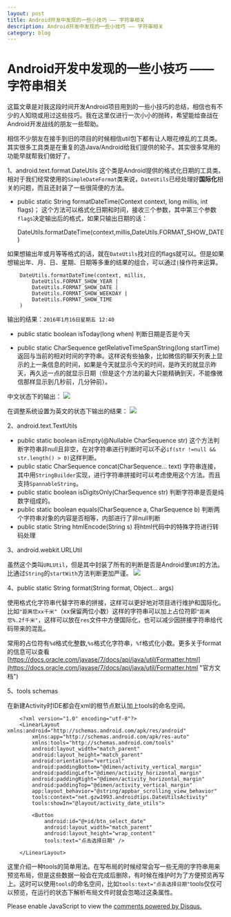```yaml
---
layout: post
title: Android开发中发现的一些小技巧 —— 字符串相关
description: Android开发中发现的一些小技巧 —— 字符串相关
category: blog
---
```

# Android开发中发现的一些小技巧 —— 字符串相关

这篇文章是对我这段时间开发Android项目用到的一些小技巧的总结，相信也有不少的人知晓或用过这些技巧。我在这里仅进行一次小小的抛砖，希望能给奋战在Android开发战线的朋友一些帮助。


相信不少朋友在接手到旧的项目的时候相信util包下都有让人眼花缭乱的工具类。其实很多工具类是在重复的造Java/Android给我们提供的轮子。其实很多常用的功能早就帮我们做好了。

1、android.text.format.DateUtils
这个类是Android提供的格式化日期的工具类。相对于我们经常使用的`SimpleDateFormat`类来说，`DateUtils`已经处理好**国际化**相关的问题，而且还封装了一些很简便的方法。

- public static String formatDateTime(Context context, long millis, int flags)；
这个方法可以格式化日期和时间，接收三个参数，其中第三个参数`flags`决定输出后的格式，如果只输出日期的话：

    DateUtils.formatDateTime(context,millis,DateUtils.FORMAT_SHOW_DATE)

如果想输出年或月等等格式的话，就在`DateUtils`找对应的flags就可以。但是如果想输出年、月、日、星期、日期等多重的结果的组合，可以通过`|`操作符来运算。

	    DateUtils.formatDateTime(context, millis,
	    	DateUtils.FORMAT_SHOW_YEAR |
	    	DateUtils.FORMAT_SHOW_DATE |
	    	DateUtils.FORMAT_SHOW_WEEKDAY |
	    	DateUtils.FORMAT_SHOW_TIME
	    )

输出的结果：`2016年1月16日星期五 12:40`

- public static boolean isToday(long when)  判断日期是否是今天

- public static CharSequence getRelativeTimeSpanString(long startTime)  返回与当前的相对时间的字符串。这样说有些抽象，比如微信的聊天列表上显示的上一条信息的时间，如果是今天就显示今天的时间，是昨天的就显示昨天，再久远一点的就显示日期（但是这个方法的最大只能精确到天，不能像微信那样显示到几秒前，几分钟前）。

中文状态下的输出：
![](http://7xprht.com1.z0.glb.clouddn.com/S60116-124009%5B1%5D.jpg)

在调整系统设置为英文的状态下输出的结果：
![](http://7xprht.com1.z0.glb.clouddn.com/S60116-124056%5B1%5D.jpg)

2、android.text.TextUtils

- public static boolean isEmpty(@Nullable CharSequence str)  这个方法判断字符串非null且非空，在对字符串进行判断时可以不必`if(str !=null && str.length() > 0)`这样判断。
- public static CharSequence concat(CharSequence... text) 字符串连接，其中用`StringBuilder`实现，进行字符串拼接时可以考虑使用这个方法。而且支持`SpannableString`。 
- public static boolean isDigitsOnly(CharSequence str)  判断字符串是否是纯数字组成的。
- public static boolean equals(CharSequence a, CharSequence b)   判断两个字符串对象的内容是否相等，内部进行了非null判断
- public static String htmlEncode(String s)     将html代码中的特殊字符进行转码处理

3、android.webkit.URLUtil

虽然这个类叫`URLUtil`，但是其中封装了所有的判断是否是Android里`URI`的方法。比通过`String`的`startWith`方法判断更加严谨。
![](http://7xprht.com1.z0.glb.clouddn.com/QQ%E6%88%AA%E5%9B%BE20160116151107.png)

4、public static String format(String format, Object... args)

使用格式化字符串代替字符串的拼接，这样可以更好地对项目进行维护和国际化。比如`"距离您xx千米"`（xx保留两位小数）这样的字符串可以加上占位符即`"距离您%.2f千米"`，这样可以放在`res`文件中方便国际化，也可以减少因拼接字符串给代码带来的混乱。

常用的占位符有`%d`格式化整数,`%s`格式化字符串，`%f`格式化小数。更多关于format的信息可以查看[https://docs.oracle.com/javase/7/docs/api/java/util/Formatter.html](https://docs.oracle.com/javase/7/docs/api/java/util/Formatter.html "官方文档")

5、tools schemas

在新建Activity时IDE都会在xml的根节点默认加上tools的命名空间。

		<?xml version="1.0" encoding="utf-8"?>
		<LinearLayout xmlns:android="http://schemas.android.com/apk/res/android"
		    xmlns:app="http://schemas.android.com/apk/res-auto"
		    xmlns:tools="http://schemas.android.com/tools"
		    android:layout_width="match_parent"
		    android:layout_height="match_parent"
		    android:orientation="vertical"
		    android:paddingBottom="@dimen/activity_vertical_margin"
		    android:paddingLeft="@dimen/activity_horizontal_margin"
		    android:paddingRight="@dimen/activity_horizontal_margin"
		    android:paddingTop="@dimen/activity_vertical_margin"
		    app:layout_behavior="@string/appbar_scrolling_view_behavior"
		    tools:context="net.gzw1993.androidtips.DateUtilsActivity"
		    tools:showIn="@layout/activity_date_utils">
		
		    <Button
		        android:id="@+id/btn_select_date"
		        android:layout_width="match_parent"
		        android:layout_height="wrap_content"
		        tools:text="点击选择日期" />
		
		</LinearLayout>

这里介绍一种tools的简单用法。在写布局的时候经常会写一些无用的字符串用来预览布局，但是这些数据一般会在完成后删除，有时候在维护时为了方便预览再写上。这时可以使用`tools`的命名空间，比如`tools:text="点击选择日期"`tools仅仅可以预览，在运行的状态下解析布局文件时就会忽略过这条属性。



<div id="disqus_thread"></div>
<script>
/**
* RECOMMENDED CONFIGURATION VARIABLES: EDIT AND UNCOMMENT THE SECTION BELOW TO INSERT DYNAMIC VALUES FROM YOUR PLATFORM OR CMS.
* LEARN WHY DEFINING THESE VARIABLES IS IMPORTANT: https://disqus.com/admin/universalcode/#configuration-variables
*/
/*
var disqus_config = function () {
this.page.url = PAGE_URL; // Replace PAGE_URL with your page's canonical URL variable
this.page.identifier = PAGE_IDENTIFIER; // Replace PAGE_IDENTIFIER with your page's unique identifier variable
};
*/
(function() { // DON'T EDIT BELOW THIS LINE
var d = document, s = d.createElement('script');

s.src = '//gzw19931217.disqus.com/embed.js';

s.setAttribute('data-timestamp', +new Date());
(d.head || d.body).appendChild(s);
})();
</script>
<noscript>Please enable JavaScript to view the <a href="https://disqus.com/?ref_noscript" rel="nofollow">comments powered by Disqus.</a></noscript>


